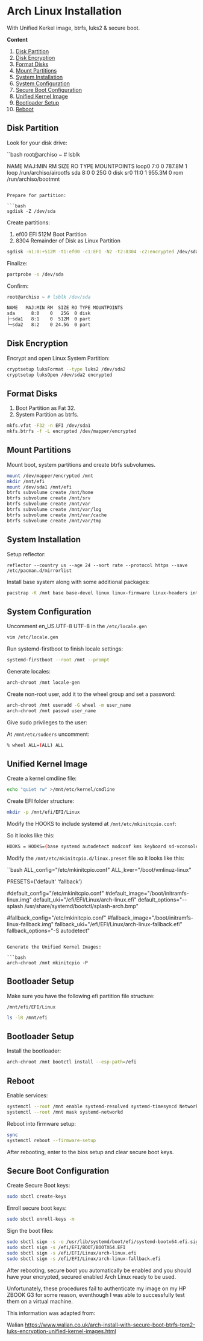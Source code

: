 # Arch Linux Installation

With Unified Kerkel image,  btrfs, luks2 & secure boot.

**Content**

1. [Disk Partition](#Disk-Partition)
2. [Disk Encryption](#Disk-Encryption)
3. [Format Disks](#Format-Disks)
4. [Mount Partitions](#Mount-Partitions)
5. [System Installation](#System-Installation)
6. [System Configuration](#System-Configuration)
10. [Secure Boot Configuration](#Secure-Boot-Configuration)
7. [Unified Kernel Image](#Unified-Kernel-Image)
8. [Bootloader Setup](#Bootloader-Setup)
9. [Reboot](#Reboot)

## Disk Partition

Look for your disk drive:

``bash
root@archiso ~ # lsblk

NAME  MAJ:MIN RM   SIZE RO TYPE MOUNTPOINTS
loop0   7:0    0 787.8M  1 loop /run/archiso/airootfs
sda     8:0    0    25G  0 disk 
sr0    11:0    1 955.3M  0 rom  /run/archiso/bootmnt
```

Prepare for partition:

```bash
sgdisk -Z /dev/sda
```

Create partitions:

1. ef00 EFI 512M Boot Partition
2. 8304 Remainder of Disk as Linux Partition

```bash
sgdisk -n1:0:+512M -t1:ef00 -c1:EFI -N2 -t2:8304 -c2:encrypted /dev/sda

```

Finalize:

```bash
partprobe -s /dev/sda
```

Confirm:

```bash
root@archiso ~ # lsblk /dev/sda

NAME   MAJ:MIN RM  SIZE RO TYPE MOUNTPOINTS
sda      8:0    0   25G  0 disk 
├─sda1   8:1    0  512M  0 part 
└─sda2   8:2    0 24.5G  0 part
```

## Disk Encryption

Encrypt and open Linux System Partition:

```bash
cryptsetup luksFormat --type luks2 /dev/sda2
cryptsetup luksOpen /dev/sda2 encrypted
```

## Format Disks

1. Boot Partition as Fat 32.
2. System Partition as btrfs.

```bash
mkfs.vfat -F32 -n EFI /dev/sda1
mkfs.btrfs -f -L encrypted /dev/mapper/encrypted
```

## Mount Partitions

Mount boot, system partitions and create btrfs subvolumes.

```bash
mount /dev/mapper/encrypted /mnt
mkdir /mnt/efi
mount /dev/sda1 /mnt/efi
btrfs subvolume create /mnt/home
btrfs subvolume create /mnt/srv
btrfs subvolume create /mnt/var
btrfs subvolume create /mnt/var/log
btrfs subvolume create /mnt/var/cache
btrfs subvolume create /mnt/var/tmp
````

## System Installation

Setup reflector:

```base
reflector --country us --age 24 --sort rate --protocol https --save /etc/pacman.d/mirrorlist
```

Install base system along with some additional packages:

```bash
pacstrap -K /mnt base base-devel linux linux-firmware linux-headers intel-ucode vim cryptsetup btrfs-progs dosfstools util-linux sbctl networkmanager sudo 
```
## System Configuration

Uncomment en_US.UTF-8 UTF-8 in the `/etc/locale.gen`

```bash
vim /etc/locale.gen
```

Run systemd-firstboot to finish locale settings:

```bash
systemd-firstboot --root /mnt --prompt
```

Generate locales:

```bash
arch-chroot /mnt locale-gen
```

Create non-root user, add it to the wheel group and set a password:

```bash
arch-chroot /mnt useradd -G wheel -m user_name 
arch-chroot /mnt passwd user_name
```

Give sudo privileges to the user:

At `/mnt/etc/sudoers` uncomment:

```bash
% wheel ALL=(ALL) ALL
```

## Unified Kernel Image

Create a kernel cmdline file:

```bash
echo "quiet rw" >/mnt/etc/kernel/cmdline
```

Create EFI folder structure:

```bash
mkdir -p /mnt/efi/EFI/Linux
```

Modify the HOOKS to include systemd at `/mnt/etc/mkinitcpio.conf`:

So it looks like this:

```bash
HOOKS = HOOKS=(base systemd autodetect modconf kms keyboard sd-vconsole sd-encrypt block filesystems fsck)
```

Modify the `/mnt/etc/mkinitcpio.d/linux.preset` file so it looks like this:

``bash
ALL_config="/etc/mkinitcpio.conf"
ALL_kver="/boot/vmlinuz-linux"

PRESETS=('default' 'fallback')

#default_config="/etc/mkinitcpio.conf"
#default_image="/boot/initramfs-linux.img"
default_uki="/efi/EFI/Linux/arch-linux.efi"
default_options="--splash /usr/share/systemd/bootctl/splash-arch.bmp"

#fallback_config="/etc/mkinitcpio.conf"
#fallback_image="/boot/initramfs-linux-fallback.img"
fallback_uki="/efi/EFI/Linux/arch-linux-fallback.efi"
fallback_options="-S autodetect"
```

Generate the Unified Kernel Images:

```bash
arch-chroot /mnt mkinitcpio -P
```

## Bootloader Setup

Make sure you have the following efi partition file structure: 

`/mnt/efi/EFI/Linux`

```bash
ls -lR /mnt/efi
```

## Bootloader Setup

Install the bootloader:

```bash
arch-chroot /mnt bootctl install --esp-path=/efi
```

## Reboot

Enable services:

```bash
systemctl --root /mnt enable systemd-resolved systemd-timesyncd NetworkManager
systemctl --root /mnt mask systemd-networkd
```

Reboot into firmware setup:

```bash
sync
systemctl reboot --firmware-setup
```

After rebooting, enter to the bios setup and clear secure boot keys.

## Secure Boot Configuration

Create Secure Boot keys:

```bash
sudo sbctl create-keys
```

Enroll secure boot keys:

```bash
sudo sbctl enroll-keys -m
```

Sign the boot files:

```bash
sudo sbctl sign -s -o /usr/lib/systemd/boot/efi/systemd-bootx64.efi.signed /usr/lib/systemd/boot/efi/systemd-bootx64.efi
sudo sbctl sign -s /efi/EFI/BOOT/BOOTX64.EFI
sudo sbctl sign -s /efi/EFI/Linux/arch-linux.efi
sudo sbctl sign -s /efi/EFI/Linux/arch-linux-fallback.efi
```

After rebooting, secure boot you automatically be enabled and you should have your encrypted, secured enabled Arch Linux ready to be used.

Unfortunately, these procedures fail to authenticate my image on my HP ZBOOK G3 for some reason, eventhough I was able to successfully test them on a virtual machine.

This information was adapted from:

Walian
https://www.walian.co.uk/arch-install-with-secure-boot-btrfs-tpm2-luks-encryption-unified-kernel-images.html



